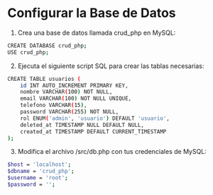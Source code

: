# **Configurar la Base de Datos**

1. Crea una base de datos llamada crud_php en MySQL:

```bash
CREATE DATABASE crud_php;
USE crud_php;
```

2. Ejecuta el siguiente script SQL para crear las tablas necesarias:

```bash
CREATE TABLE usuarios (
    id INT AUTO_INCREMENT PRIMARY KEY,
    nombre VARCHAR(100) NOT NULL,
    email VARCHAR(100) NOT NULL UNIQUE,
    telefono VARCHAR(15),
    password VARCHAR(255) NOT NULL,
    rol ENUM('admin', 'usuario') DEFAULT 'usuario',
    deleted_at TIMESTAMP NULL DEFAULT NULL,
    created_at TIMESTAMP DEFAULT CURRENT_TIMESTAMP
);
```

3. Modifica el archivo /src/db.php con tus credenciales de MySQL:

```bash
$host = 'localhost';
$dbname = 'crud_php';
$username = 'root';
$password = '';
```
